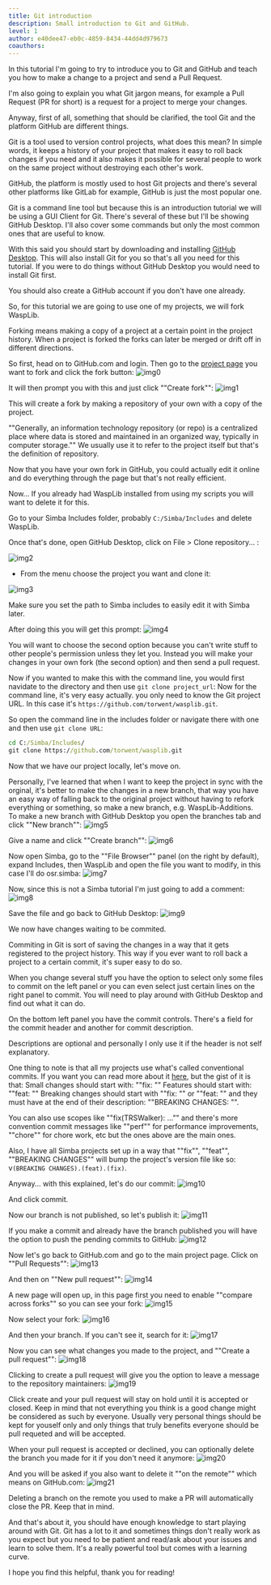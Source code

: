 ```yaml
---
title: Git introduction
description: Small introduction to Git and GitHub.
level: 1
author: e40dee47-eb0c-4859-8434-44dd4d979673
coauthors: 
---
```


In this tutorial I'm going to try to introduce you to Git and GitHub and teach you how to make a change to a project and send a Pull Request.

I'm also going to explain you what Git  jargon means, for example a Pull Request (PR for short) is a request for a project to merge your changes.

Anyway, first of all, something that should be clarified, the tool Git and the platform GitHub are different things.

Git is a tool used to version control projects, what does this mean? In simple words, it keeps a history of your project that makes it easy to roll back changes if you need and it also makes it possible for several people to work on the same project without destroying each other's work.

GitHub, the platform is mostly used to host Git projects and there's several other platforms like GitLab for example, GitHub is just the most popular one.

Git is a command line tool but because this is an introduction tutorial we will be using a GUI Client for Git.
There's several of these but I'll be showing GitHub Desktop.
I'll also cover some commands but only the most common ones that are useful to know.

With this said you should start by downloading and installing [GitHub Desktop](https://desktop.github.com/).
This will also install Git for you so that's all you need for this tutorial. If you were to do things without GitHub Desktop you would need to install Git first.

You should also create a GitHub account if you don't have one already.

So, for this tutorial we are going to use one of my projects, we will fork WaspLib.

Forking means making a copy of a project at a certain point in the project history.
When a project is forked the forks can later be merged or drift off in different directions.


So first, head on to GitHub.com and login.
Then go to the [project page](https://github.com/torwent/wasplib) you want to fork and click the fork button:
![img0](https://enqlpchobniylwpsjcqc.supabase.co/storage/v1/object/public/imgs/posts/9/img0.png)

It will then prompt you with this and just click ""Create fork"":
![img1](https://enqlpchobniylwpsjcqc.supabase.co/storage/v1/object/public/imgs/posts/9/img1.png)

This will create a fork by making a repository of your own with a copy of the project.

""Generally, an information technology repository (or repo) is a centralized place where data is stored and maintained in an organized way, typically in computer storage.""
We usually use it to refer to the project itself but that's the definition of repository.

Now that you have your own fork in GitHub, you could actually edit it online and do everything through the page but that's not really efficient.

Now... If you already had WaspLib installed from using my scripts you will want to delete it for this.

Go to your Simba Includes folder, probably `C:/Simba/Includes` and delete WaspLib.

Once that's done, open GitHub Desktop, click on File > Clone repository... :

![img2](https://enqlpchobniylwpsjcqc.supabase.co/storage/v1/object/public/imgs/posts/9/img2.png)

- From the menu choose the project you want and clone it:

![img3](https://enqlpchobniylwpsjcqc.supabase.co/storage/v1/object/public/imgs/posts/9/img3.png)

Make sure you set the path to Simba includes to easily edit it with Simba later.

After doing this you will get this prompt:
![img4](https://enqlpchobniylwpsjcqc.supabase.co/storage/v1/object/public/imgs/posts/9/img4.png)

You will want to choose the second option because you can't write stuff to other people's permission
unless they let you.
Instead you will make your changes in your own fork (the second option) and then send a pull request.

Now if you wanted to make this with the command line, you would first navidate to the directory and then use `git clone project_url`:
Now for the command line, it's very easy actually. you only need to know the Git project URL.
In this case it's `https://github.com/torwent/wasplib.git`.

So open the command line in the includes folder or navigate there with one and then use `git clone URL`:
```cmd
cd C:/Simba/Includes/
git clone https://github.com/torwent/wasplib.git
```

Now that we have our project locally, let's move on.

Personally, I've learned that when I want to keep the project in sync with the orginal, it's better to make the changes in a new branch, that way you have an easy way of falling back to the original project without having to refork everything or something, so make a new branch, e.g. WaspLib-Additions.
To make a new branch with GitHub Desktop you open the branches tab and click ""New branch"":
![img5](https://enqlpchobniylwpsjcqc.supabase.co/storage/v1/object/public/imgs/posts/9/img5.png)

Give a name and click ""Create branch"":
![img6](https://enqlpchobniylwpsjcqc.supabase.co/storage/v1/object/public/imgs/posts/9/img6.png)

Now open Simba, go to the ""File Browser"" panel (on the right by default), expand Includes, then WaspLib and open the file you want to modify, in this case I'll do osr.simba:
![img7](https://enqlpchobniylwpsjcqc.supabase.co/storage/v1/object/public/imgs/posts/9/img7.png)

Now, since this is not a Simba tutorial I'm just going to add a comment:
![img8](https://enqlpchobniylwpsjcqc.supabase.co/storage/v1/object/public/imgs/posts/9/img8.png)

Save the file and go back to GitHub Desktop:
![img9](https://enqlpchobniylwpsjcqc.supabase.co/storage/v1/object/public/imgs/posts/9/img9.png)

We now have changes waiting to be commited.

Commiting in Git is sort of saving the changes in a way that it gets registered to the project history.
This way if you ever want to roll back a project to a certain commit, it's super easy to do so.

When you change several stuff you have the option to select only some files to commit on the left panel
or you can even select just certain lines on the right panel to commit.
You will need to play around with GitHub Desktop and find out what it can do.

On the bottom left panel you have the commit controls.
There's a field for the commit header and another for commit description.

Descriptions are optional and personally I only use it if the header is not self explanatory.

One thing to note is that all my projects use what's called conventional commits.
If you want you can read more about it [here](https://www.conventionalcommits.org/en/v1.0.0/),
but the gist of it is that:
Small changes should start with: ""fix: ""
Features should start with: ""feat: ""
Breaking changes should start with ""fix: "" or ""feat: "" and they must have at the end of their description: ""BREAKING CHANGES: "".

You can also use scopes like ""fix(TRSWalker): ..."" and there's more convention commit messages like ""perf"" for performance improvements, ""chore"" for chore work, etc but the ones above are the main ones.

Also, I have all Simba projects set up in a way that ""fix"", ""feat"", ""BREAKING CHANGES"" will bump the project's version file like so: v`(BREAKING CHANGES).(feat).(fix)`.

Anyway... with this explained, let's do our commit:
![img10](https://enqlpchobniylwpsjcqc.supabase.co/storage/v1/object/public/imgs/posts/9/img10.png)

And click commit.

Now our branch is not published, so let's publish it:
![img11](https://enqlpchobniylwpsjcqc.supabase.co/storage/v1/object/public/imgs/posts/9/img11.png)

If you make a commit and already have the branch published you will have the option to push the pending commits to GitHub:
![img12](https://enqlpchobniylwpsjcqc.supabase.co/storage/v1/object/public/imgs/posts/9/img12.png)


Now let's go back to GitHub.com and go to the main project page.
Click on ""Pull Requests"":
![img13](https://enqlpchobniylwpsjcqc.supabase.co/storage/v1/object/public/imgs/posts/9/img13.png)

And then on ""New pull request"":
![img14](https://enqlpchobniylwpsjcqc.supabase.co/storage/v1/object/public/imgs/posts/9/img14.png)

A new page will open up, in this page first you need to enable ""compare across forks"" so you can
see your fork:
![img15](https://enqlpchobniylwpsjcqc.supabase.co/storage/v1/object/public/imgs/posts/9/img15.png)

Now select your fork:
![img16](https://enqlpchobniylwpsjcqc.supabase.co/storage/v1/object/public/imgs/posts/9/img16.png)

And then your branch. If you can't see it, search for it:
![img17](https://enqlpchobniylwpsjcqc.supabase.co/storage/v1/object/public/imgs/posts/9/img17.png)


Now you can see what changes you made to the project, and ""Create a pull request"":
![img18](https://enqlpchobniylwpsjcqc.supabase.co/storage/v1/object/public/imgs/posts/9/img17.png)

Clicking to create a pull request will give you the option to leave a message to the repository maintainers:
![img19](https://enqlpchobniylwpsjcqc.supabase.co/storage/v1/object/public/imgs/posts/9/img19.png)

Click create and your pull request will stay on hold until it is accepted or closed.
Keep in mind that not everything you think is a good change might be considered as such by everyone.
Usually very personal things should be kept for youself only and only things that truly benefits everyone
should be pull requeted and will be accepted.

When your pull request is accepted or declined, you can optionally delete the branch you made for it
if you don't need it anymore:
![img20](https://enqlpchobniylwpsjcqc.supabase.co/storage/v1/object/public/imgs/posts/9/img20.png)

And you will be asked if you also want to delete it ""on the remote"" which means on GitHub.com:
![img21](https://enqlpchobniylwpsjcqc.supabase.co/storage/v1/object/public/imgs/posts/9/img21.png)

Deleting a branch on the remote you used to make a PR will automatically close the PR. Keep that in mind.

And that's about it, you should have enough knowledge to start playing around with Git.
Git has a lot to it and sometimes things don't really work as you expect but you need to be patient and read/ask about your issues and learn to solve them.
It's a really powerful tool but comes with a learning curve.

I hope you find this helpful, thank you for reading!